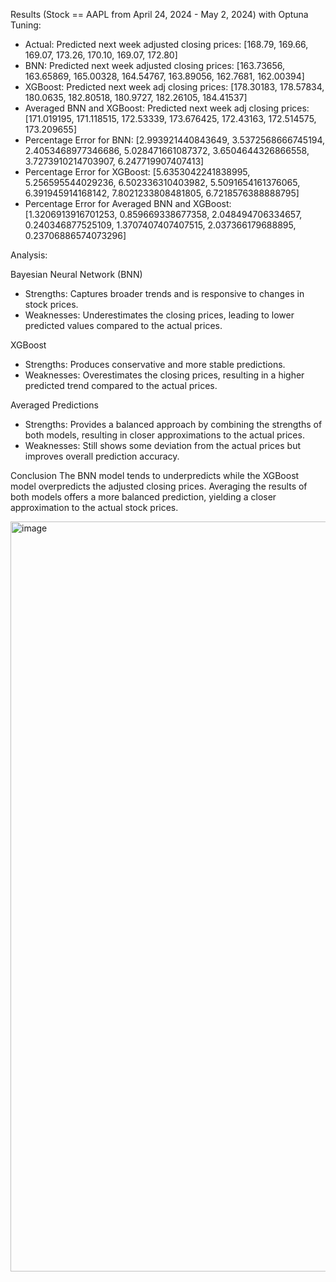 Results (Stock == AAPL from April 24, 2024 - May 2, 2024) with Optuna Tuning:

* Actual: Predicted next week adjusted closing prices: [168.79, 169.66, 169.07, 173.26, 170.10, 169.07, 172.80]
* BNN: Predicted next week adjusted closing prices: [163.73656, 163.65869, 165.00328, 164.54767, 163.89056, 162.7681, 162.00394]
* XGBoost: Predicted next week adj closing prices: [178.30183, 178.57834, 180.0635, 182.80518, 180.9727, 182.26105, 184.41537] 
* Averaged BNN and XGBoost: Predicted next week adj closing prices: [171.019195, 171.118515, 172.53339, 173.676425, 172.43163, 172.514575, 173.209655]
* Percentage Error for BNN: [2.993921440843649, 3.5372568666745194, 2.4053468977346686, 5.028471661087372, 3.6504644326866558, 3.7273910214703907, 6.247719907407413]
* Percentage Error for XGBoost: [5.6353042241838995, 5.256595544029236, 6.502336310403982, 5.5091654161376065, 6.391945914168142, 7.8021233808481805, 6.7218576388888795] 
* Percentage Error for Averaged BNN and XGBoost: [1.3206913916701253, 0.859669338677358, 2.048494706334657, 0.240346877525109, 1.3707407407407515, 2.037366179688895, 0.23706886574073296]

Analysis:

Bayesian Neural Network (BNN)
* Strengths: Captures broader trends and is responsive to changes in stock prices.
* Weaknesses: Underestimates the closing prices, leading to lower predicted values compared to the actual prices.  

XGBoost
* Strengths: Produces conservative and more stable predictions.
* Weaknesses: Overestimates the closing prices, resulting in a higher predicted trend compared to the actual prices.

Averaged Predictions
* Strengths: Provides a balanced approach by combining the strengths of both models, resulting in closer approximations to the actual prices.
* Weaknesses: Still shows some deviation from the actual prices but improves overall prediction accuracy.

Conclusion
The BNN model tends to underpredicts while the XGBoost model overpredicts the adjusted closing prices. Averaging the results of both models offers a more balanced prediction, yielding a closer approximation to the actual stock prices.

<img width="1200" alt="image" src="https://github.com/iratansh/Python/assets/151393106/e9f26f3f-9a8f-4786-970f-d197d2cc4711">

